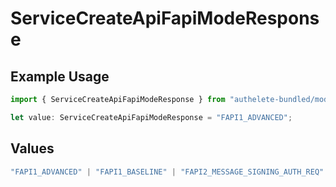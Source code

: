 # ServiceCreateApiFapiModeResponse

## Example Usage

```typescript
import { ServiceCreateApiFapiModeResponse } from "authelete-bundled/models/operations";

let value: ServiceCreateApiFapiModeResponse = "FAPI1_ADVANCED";
```

## Values

```typescript
"FAPI1_ADVANCED" | "FAPI1_BASELINE" | "FAPI2_MESSAGE_SIGNING_AUTH_REQ" | "FAPI2_MESSAGE_SIGNING_AUTH_RES" | "FAPI2_MESSAGE_SIGNING_INTROSPECTION_RES" | "FAPI2_SECURITY"
```